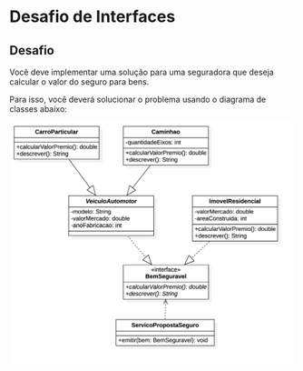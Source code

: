 # Desafio de Interfaces

## Desafio

Você deve implementar uma solução para uma seguradora que deseja calcular o valor do seguro para bens.

Para isso, você deverá solucionar o problema usando o diagrama de classes abaixo:

![Diagrama de classes](./diagrama-classes.png)